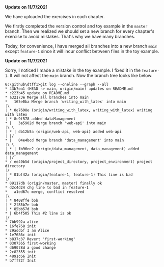 **Update on 11/7/2021**

We have uploaded the exercises in each chapter.

We firstly completed the version control and toy example in the `master` branch. Then we realized we should set a new branch for every chapter's exercise to avoid mistakes. That's why we have many branches. 

Today, for convenience, I have merged all branches into a new branch `main` except `feature-1` since it will incur conflict between files in the toy example.

**Update on 11/7/2021** 

Sorry, I noticed I made a mistake in the toy example. I fixed it in the `feature-1`. It will not affect the `main` branch. Now the branch tree looks like below:

~~~shell
G:\github\dtff1>git log --oneline --graph --all
* 43b7ea1 (HEAD -> main, origin/main) updates on README.md
* c223b45 update on README.md
* a32173e Merge all branches into main
*   165e0ba Merge branch 'writing_with_latex' into main
|\
| * 0e7698e (origin/writing_with_latex, writing_with_latex) writing with latex
| * 8c9f578 added dataManagement
* |   3a5902d Merge branch 'web-api' into main
|\ \
| * | db12b5a (origin/web-api, web-api) added web-api
| |/
* |   04e4bcd Merge branch 'data_management' into main
|\ \
| * | fb96ee2 (origin/data_management, data_management) added data_management
| |/
* / ee49b5d (origin/project_directory, project_environment) project directory
|/
| * 01bf42a (origin/feature-1, feature-1) This line is bad
|/
* 09117db (origin/master, master) finally ok
* d2c4d24 chg line to bad in feature-1
*   a1ed67c merge, conflict resolved
|\
| * 8408ffe bob
| * 2f85b7e bob
| * 85bb57d bob
* | 6b4f505 This #2 line is ok
|/
* 7bb992a alice
* 16fe768 init
* 29addbf I am Alice
* 1e7686c init
* b837c37 Revert "first-working"
* 0307565 first-working
* d69078d a good change
* 2c82355 init
* 4891c66 Init
* b7ff72f Init
~~~

